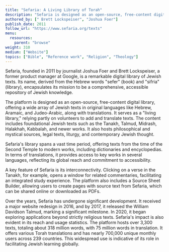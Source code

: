 ```yaml
---
title: "Sefaria: A Living Library of Torah"
description: "Sefaria is designed as an open-source, free-content digital library, offering a wide array of Jewish texts in original languages like Hebrew, Aramaic, and Judeo-Arabic, along with translations. It serves as a \"living library,\" relying partly on volunteers to add and translate texts​​. The content includes foundational Jewish texts such as the Tanakh, Talmud, Midrash, Halakhah, Kabbalah, and newer works. It also hosts philosophical and mystical sources, legal texts, liturgy, and contemporary Jewish thought​​​​."
authored_by: ["	Brett Lockspeiser", "Joshua Foer"]
publish_date: 2011
follow_url: "https://www.sefaria.org/texts"
menu:
  resources:
    parent: "browse"
weight: 310
medium: ["Website"]
topics: ["Bible", "Reference work", "Religion", "Theology"]
---
```


Sefaria, founded in 2011 by journalist Joshua Foer and Brett Lockspeiser, a former product manager at Google, is a remarkable digital library of Jewish texts. Its name, derived from the Hebrew words "sefer" (book) and "sifria" (library), encapsulates its mission to be a comprehensive, accessible repository of Jewish knowledge​​​​.

The platform is designed as an open-source, free-content digital library, offering a wide array of Jewish texts in original languages like Hebrew, Aramaic, and Judeo-Arabic, along with translations. It serves as a "living library," relying partly on volunteers to add and translate texts​​. The content includes foundational Jewish texts such as the Tanakh, Talmud, Midrash, Halakhah, Kabbalah, and newer works. It also hosts philosophical and mystical sources, legal texts, liturgy, and contemporary Jewish thought​​​​.

Sefaria's library spans a vast time period, offering texts from the time of the Second Temple to modern works, including dictionaries and encyclopedias​​​. In terms of translations, it provides access to key works in several languages, reflecting its global reach and commitment to accessibility​.

A key feature of Sefaria is its interconnectivity. Clicking on a verse in the Tanakh, for example, opens a window for related commentaries, facilitating an integrated study experience. The platform also includes a Source Sheet Builder, allowing users to create pages with source text from Sefaria, which can be shared online or downloaded as PDFs​​.

Over the years, Sefaria has undergone significant development. It received a major website redesign in 2016, and by 2017, it released the William Davidson Talmud, marking a significant milestone. In 2020, it began exploring applications beyond strictly religious texts​. Sefaria's impact is also evident in its reach and usage statistics. The platform hosts over 3,300 texts, totaling about 318 million words, with 75 million words in translation. It offers various Torah translations and has nearly 700,000 unique monthly users across 239 countries. This widespread use is indicative of its role in facilitating Jewish learning globally​​.
